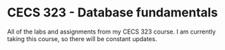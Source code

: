# CECS 323 - Database fundamentals
All of the labs and assignments from my CECS 323 course. I am currently taking this course, so there will be constant updates.

